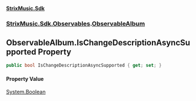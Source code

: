 #### [StrixMusic.Sdk](./index.md 'index')
### [StrixMusic.Sdk.Observables](./StrixMusic-Sdk-Observables.md 'StrixMusic.Sdk.Observables').[ObservableAlbum](./StrixMusic-Sdk-Observables-ObservableAlbum.md 'StrixMusic.Sdk.Observables.ObservableAlbum')
## ObservableAlbum.IsChangeDescriptionAsyncSupported Property
```csharp
public bool IsChangeDescriptionAsyncSupported { get; set; }
```
#### Property Value
[System.Boolean](https://docs.microsoft.com/en-us/dotnet/api/System.Boolean 'System.Boolean')  
